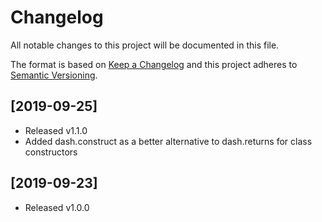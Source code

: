 # Changelog

All notable changes to this project will be documented in this file.

The format is based on [Keep a Changelog](http://keepachangelog.com/en/1.0.0/)
and this project adheres to [Semantic Versioning](http://semver.org/spec/v2.0.0.html).

## [2019-09-25]

* Released v1.1.0
* Added dash.construct as a better alternative to dash.returns for class constructors

## [2019-09-23]

* Released v1.0.0